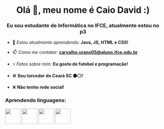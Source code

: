 <h1 align="center">Olá 👋, meu nome é Caio David :)</h1>
<h3 align="center">Eu sou estudante de Informática no IFCE, atualmente estou no p3 </h3>

- 🌱 *Estou atualmente aprendendo:* **Java, JS, HTML e CSS!**

- 📫 *Como me contatar:* **carvalho.urano05@aluno.ifce.edu.br**

- ⚡ *Fatos sobre mim:* **Eu gosto de futebol e programação!**

- ⚽ **Sou torcedor do Ceará SC ⚫⚪!**

- ❌ **Não tenho rede social!**


</p>

<h3 align="left">Aprendendo linguagens:</h3>
<img width="50" height="50" src="https://cdn.jsdelivr.net/gh/devicons/devicon@latest/icons/css3/css3-original.svg" />
<img width="50" height="50" src="https://cdn.jsdelivr.net/gh/devicons/devicon@latest/icons/css3/css3-original.svg" />
<img width="50" height="50" src="https://cdn.jsdelivr.net/gh/devicons/devicon@latest/icons/css3/css3-original.svg" />
<img width="50" height="50" src="https://cdn.jsdelivr.net/gh/devicons/devicon@latest/icons/css3/css3-original.svg" />
